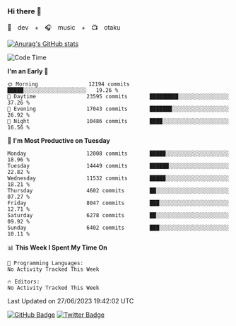 ### Hi there 👋

🚀　dev　+　🎧　music　+　📺　otaku


[![Anurag's GitHub stats](https://github-readme-stats.vercel.app/api?username=koheitasaka&count_private=true&show_icons=true&theme=monokai)](https://github.com/koheitasaka/github-readme-stats)

<!--START_SECTION:waka-->
![Code Time](http://img.shields.io/badge/Code%20Time-1%2C161%20hrs%2023%20mins-blue)

**I'm an Early 🐤** 

```text
🌞 Morning                12194 commits       █████░░░░░░░░░░░░░░░░░░░░   19.26 % 
🌆 Daytime                23595 commits       █████████░░░░░░░░░░░░░░░░   37.26 % 
🌃 Evening                17043 commits       ███████░░░░░░░░░░░░░░░░░░   26.92 % 
🌙 Night                  10486 commits       ████░░░░░░░░░░░░░░░░░░░░░   16.56 % 
```
📅 **I'm Most Productive on Tuesday** 

```text
Monday                   12008 commits       █████░░░░░░░░░░░░░░░░░░░░   18.96 % 
Tuesday                  14449 commits       ██████░░░░░░░░░░░░░░░░░░░   22.82 % 
Wednesday                11532 commits       █████░░░░░░░░░░░░░░░░░░░░   18.21 % 
Thursday                 4602 commits        ██░░░░░░░░░░░░░░░░░░░░░░░   07.27 % 
Friday                   8047 commits        ███░░░░░░░░░░░░░░░░░░░░░░   12.71 % 
Saturday                 6278 commits        ██░░░░░░░░░░░░░░░░░░░░░░░   09.92 % 
Sunday                   6402 commits        ███░░░░░░░░░░░░░░░░░░░░░░   10.11 % 
```


📊 **This Week I Spent My Time On** 

```text
💬 Programming Languages: 
No Activity Tracked This Week

🔥 Editors: 
No Activity Tracked This Week
```


 Last Updated on 27/06/2023 19:42:02 UTC
<!--END_SECTION:waka-->

[![GitHub Badge](https://img.shields.io/badge/GitHub-100000?style=for-the-badge&logo=github&logoColor=white)](https://github.com/koheitasaka)
[![Twitter Badge](https://img.shields.io/badge/Twitter-1DA1F2?style=for-the-badge&logo=twitter&logoColor=white)](https://twitter.com/sleep_asleep_)
